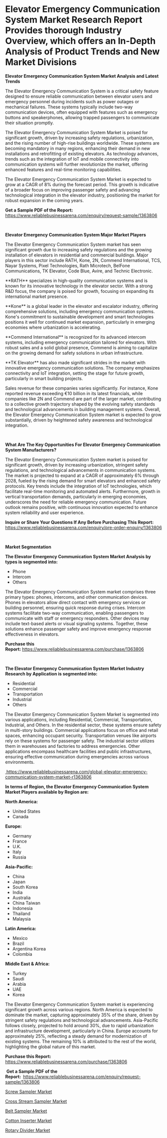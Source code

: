 <p><h1>Elevator Emergency Communication System Market Research Report Provides thorough Industry Overview, which offers an In-Depth Analysis of Product Trends and New Market Divisions</h1></p><p><strong>Elevator Emergency Communication System Market Analysis and Latest Trends</strong></p>
<p><p>The Elevator Emergency Communication System is a critical safety feature designed to ensure reliable communication between elevator users and emergency personnel during incidents such as power outages or mechanical failures. These systems typically include two-way communication devices, often equipped with features such as emergency buttons and speakerphones, allowing trapped passengers to communicate their situation promptly.</p><p>The Elevator Emergency Communication System Market is poised for significant growth, driven by increasing safety regulations, urbanization, and the rising number of high-rise buildings worldwide. These systems are becoming mandatory in many regions, enhancing their demand in new installations and retrofitting of existing elevators. As technology advances, trends such as the integration of IoT and mobile connectivity into communication systems will further revolutionize the market, offering enhanced features and real-time monitoring capabilities.</p><p>The Elevator Emergency Communication System Market is expected to grow at a CAGR of 8% during the forecast period. This growth is indicative of a broader focus on improving passenger safety and advancing technological integration in the elevator industry, positioning the market for robust expansion in the coming years.</p></p>
<p><strong>Get a Sample PDF of the Report:&nbsp;</strong> <a href="https://www.reliablebusinessarena.com/enquiry/request-sample/1363806?utm_campaign=2182&utm_medium=2&utm_source=Github&utm_content=ia&utm_term=10042025&utm_id=elevator-emergency-communication-system">https://www.reliablebusinessarena.com/enquiry/request-sample/1363806</a></p>
<p>&nbsp;</p>
<p><strong>Elevator Emergency Communication System Major Market Players</strong></p>
<p><p>The Elevator Emergency Communication System market has seen significant growth due to increasing safety regulations and the growing installation of elevators in residential and commercial buildings. Major players in this sector include RATH, Kone, 2N, Commend International, TCS, Nayar Systems, Pixel Technologies, Rath Microtech, BelFone Communications, TK Elevator, Code Blue, Avire, and Technic Electronic.</p><p>**RATH** specializes in high-quality communication systems and is known for its innovative technology in the elevator sector. With a strong R&D focus, the company is poised for growth, focusing on expanding its international market presence.</p><p>**Kone** is a global leader in the elevator and escalator industry, offering comprehensive solutions, including emergency communication systems. Kone's commitment to sustainable development and smart technologies positions it well for continued market expansion, particularly in emerging economies where urbanization is accelerating.</p><p>**Commend International** is recognized for its advanced intercom systems, including emergency communication tailored for elevators. With robust sales and a solid global presence, Commend is aiming to capitalize on the growing demand for safety solutions in urban infrastructure.</p><p>**TK Elevator** has also made significant strides in the market with innovative emergency communication solutions. The company emphasizes connectivity and IoT integration, setting the stage for future growth, particularly in smart building projects.</p><p>Sales revenue for these companies varies significantly. For instance, Kone reported revenue exceeding €10 billion in its latest financials, while companies like 2N and Commend are part of the larger market, contributing to a collective growth trajectory shaped by the evolving safety standards and technological advancements in building management systems. Overall, the Elevator Emergency Communication System market is expected to grow substantially, driven by heightened safety awareness and technological integration.</p></p>
<p>&nbsp;</p>
<p><strong>What Are The Key Opportunities For Elevator Emergency Communication System Manufacturers?</strong></p>
<p><p>The Elevator Emergency Communication System market is poised for significant growth, driven by increasing urbanization, stringent safety regulations, and technological advancements in communication systems. The market is projected to expand at a CAGR of approximately 6% through 2028, fueled by the rising demand for smart elevators and enhanced safety protocols. Key trends include the integration of IoT technologies, which facilitate real-time monitoring and automated alerts. Furthermore, growth in vertical transportation demands, particularly in emerging economies, underscores the need for reliable emergency communication. Future outlook remains positive, with continuous innovation expected to enhance system reliability and user experience.</p></p>
<p><strong>Inquire or Share Your Questions If Any Before Purchasing This Report:</strong> <a href="https://www.reliablebusinessarena.com/enquiry/pre-order-enquiry/1363806?utm_campaign=2182&utm_medium=2&utm_source=Github&utm_content=ia&utm_term=10042025&utm_id=elevator-emergency-communication-system">https://www.reliablebusinessarena.com/enquiry/pre-order-enquiry/1363806</a></p>
<p>&nbsp;</p>
<p><strong>Market Segmentation</strong></p>
<p><strong>The Elevator Emergency Communication System Market Analysis by types is segmented into:</strong></p>
<p><ul><li>Phone</li><li>Intercom</li><li>Others</li></ul></p>
<p><p>The Elevator Emergency Communication System market comprises three primary types: phones, intercoms, and other communication devices. Phones in elevators allow direct contact with emergency services or building personnel, ensuring quick response during crises. Intercom systems facilitate two-way communication, enabling passengers to communicate with staff or emergency responders. Other devices may include text-based alerts or visual signaling systems. Together, these solutions enhance passenger safety and improve emergency response effectiveness in elevators.</p></p>
<p><strong>Purchase this Report:&nbsp;</strong><a href="https://www.reliablebusinessarena.com/purchase/1363806?utm_campaign=2182&utm_medium=2&utm_source=Github&utm_content=ia&utm_term=10042025&utm_id=elevator-emergency-communication-system">https://www.reliablebusinessarena.com/purchase/1363806</a></p>
<p>&nbsp;</p>
<p><strong>The Elevator Emergency Communication System Market Industry Research by Application is segmented into:</strong></p>
<p><ul><li>Residential</li><li>Commercial</li><li>Transportation</li><li>Industrial</li><li>Others</li></ul></p>
<p><p>The Elevator Emergency Communication System Market is segmented into various applications, including Residential, Commercial, Transportation, Industrial, and Others. In the residential sector, these systems ensure safety in multi-story buildings. Commercial applications focus on office and retail spaces, enhancing occupant security. Transportation venues like airports rely on these systems for passenger safety. The industrial sector utilizes them in warehouses and factories to address emergencies. Other applications encompass healthcare facilities and public infrastructures, ensuring effective communication during emergencies across various environments.</p></p>
<p><a href="https://www.reliablebusinessarena.com/global-elevator-emergency-communication-system-market-r1363806?utm_campaign=2182&utm_medium=2&utm_source=Github&utm_content=ia&utm_term=10042025&utm_id=elevator-emergency-communication-system">&nbsp;https://www.reliablebusinessarena.com/global-elevator-emergency-communication-system-market-r1363806</a></p>
<p><strong>In terms of Region, the Elevator Emergency Communication System Market Players available by Region are:</strong></p>
<p>
    <p> <strong> North America: </strong>
        <ul>
            <li>United States</li>
            <li>Canada</li>
        </ul>
        </p> 
    <p> <strong> Europe: </strong>
        <ul>
            <li>Germany</li>
            <li>France</li>
            <li>U.K.</li>
            <li>Italy</li>
            <li>Russia</li>
        </ul>
        </p> 
    <p> <strong> Asia-Pacific: </strong>
        <ul>
            <li>China</li>
            <li>Japan</li>
            <li>South Korea</li>
            <li>India</li>
            <li>Australia</li>
            <li>China Taiwan</li>
            <li>Indonesia</li>
            <li>Thailand</li>
            <li>Malaysia</li>
        </ul>
        </p> 
    <p> <strong> Latin America: </strong>
        <ul>
            <li>Mexico</li>
            <li>Brazil</li>
            <li>Argentina Korea</li>
            <li>Colombia</li>
        </ul>
        </p> 
    <p> <strong> Middle East & Africa: </strong>
        <ul>
            <li>Turkey</li>
            <li>Saudi</li>
            <li>Arabia</li>
            <li>UAE</li>
            <li>Korea</li>
        </ul>
    </p>
    </p>
<p><p>The Elevator Emergency Communication System market is experiencing significant growth across various regions. North America is expected to dominate the market, capturing approximately 35% of the share, driven by stringent safety regulations and technological advancements. Asia-Pacific follows closely, projected to hold around 30%, due to rapid urbanization and infrastructure development, particularly in China. Europe accounts for approximately 25%, reflecting a steady demand for modernization of existing systems. The remaining 10% is attributed to the rest of the world, highlighting the global nature of this market.</p></p>
<p><strong>Purchase this Report: </strong><a href="https://www.reliablebusinessarena.com/purchase/1363806?utm_campaign=2182&utm_medium=2&utm_source=Github&utm_content=ia&utm_term=10042025&utm_id=elevator-emergency-communication-system">https://www.reliablebusinessarena.com/purchase/1363806</a></p>
<p>&nbsp;<strong>Get a Sample PDF of the Report:&nbsp;&nbsp;</strong><a href="https://www.reliablebusinessarena.com/enquiry/request-sample/1363806?utm_campaign=2182&utm_medium=2&utm_source=Github&utm_content=ia&utm_term=10042025&utm_id=elevator-emergency-communication-system">https://www.reliablebusinessarena.com/enquiry/request-sample/1363806</a></p>
<p><strong></strong></p>
<p><p><a href="https://github.com/barnickclara79/Market-Research-Report-List-1/blob/main/screw-sampler-market.md?utm_campaign=2182&utm_medium=2&utm_source=Github&utm_content=ia&utm_term=10042025&utm_id=elevator-emergency-communication-system">Screw Sampler Market</a></p><p><a href="https://github.com/ajayanhaizan/Market-Research-Report-List-1/blob/main/cross-stream-sampler-market.md?utm_campaign=2182&utm_medium=2&utm_source=Github&utm_content=ia&utm_term=10042025&utm_id=elevator-emergency-communication-system">Cross Stream Sampler Market</a></p><p><a href="https://github.com/waverlyam689/Market-Research-Report-List-1/blob/main/belt-sampler-market.md?utm_campaign=2182&utm_medium=2&utm_source=Github&utm_content=ia&utm_term=10042025&utm_id=elevator-emergency-communication-system">Belt Sampler Market</a></p><p><a href="https://github.com/berbelsagwan/Market-Research-Report-List-1/blob/main/cotton-inserter-market.md?utm_campaign=2182&utm_medium=2&utm_source=Github&utm_content=ia&utm_term=10042025&utm_id=elevator-emergency-communication-system">Cotton Inserter Market</a></p><p><a href="https://github.com/tselahiara/Market-Research-Report-List-1/blob/main/rotary-divider-market.md?utm_campaign=2182&utm_medium=2&utm_source=Github&utm_content=ia&utm_term=10042025&utm_id=elevator-emergency-communication-system">Rotary Divider Market</a></p></p>